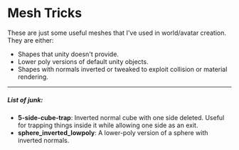 # Mesh Tricks
These are just some useful meshes that I've used in world/avatar creation.  They are either:

* Shapes that unity doesn't provide.
* Lower poly versions of default unity objects.
* Shapes with normals inverted or tweaked to exploit collision or material rendering.
---
##### List of junk:
* **5-side-cube-trap**: Inverted normal cube with one side deleted.  Useful for trapping things inside it while allowing one side as an exit.
* **sphere_inverted_lowpoly**: A lower-poly version of a sphere with inverted normals.
